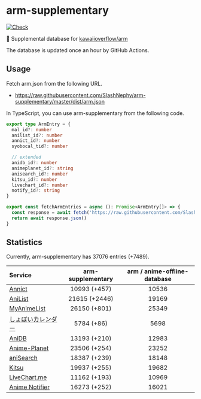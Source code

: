 # arm-supplementary

[![Check](https://github.com/SlashNephy/arm-supplementary/actions/workflows/check-node.yml/badge.svg)](https://github.com/SlashNephy/arm-supplementary/actions/workflows/check-node.yml)

💊 Supplemental database for [kawaiioverflow/arm](https://github.com/kawaiioverflow/arm)

The database is updated once an hour by GitHub Actions.

## Usage

Fetch arm.json from the following URL.

- https://raw.githubusercontent.com/SlashNephy/arm-supplementary/master/dist/arm.json

In TypeScript, you can use arm-supplementary from the following code.

```TypeScript
export type ArmEntry = {
  mal_id?: number
  anilist_id?: number
  annict_id?: number
  syobocal_tid?: number

  // extended
  anidb_id?: number
  animeplanet_id?: string
  anisearch_id?: number
  kitsu_id?: number
  livechart_id?: number
  notify_id?: string
}

export const fetchArmEntries = async (): Promise<ArmEntry[]> => {
  const response = await fetch('https://raw.githubusercontent.com/SlashNephy/arm-supplementary/master/dist/arm.json')
  return await response.json()
}
```

## Statistics

Currently, arm-supplementary has 37076 entries (+7489).

| Service                                     | arm-supplementary | arm / anime-offline-database |
| :------------------------------------------ | :---------------: | :--------------------------: |
| [Annict](https://annict.com)                |   10993 (+457)    |            10536             |
| [AniList](https://anilist.co)               |   21615 (+2446)   |            19169             |
| [MyAnimeList](https://myanimelist.net)      |   26150 (+801)    |            25349             |
| [しょぼいカレンダー](https://cal.syoboi.jp) |    5784 (+86)     |             5698             |
| [AniDB](https://anidb.net)                  |   13193 (+210)    |            12983             |
| [Anime-Planet](https://anime-planet.com)    |   23506 (+254)    |            23252             |
| [aniSearch](https://anisearch.com)          |   18387 (+239)    |            18148             |
| [Kitsu](https://kitsu.io)                   |   19937 (+255)    |            19682             |
| [LiveChart.me](https://livechart.me)        |   11162 (+193)    |            10969             |
| [Anime Notifier](https://notify.moe)        |   16273 (+252)    |            16021             |
